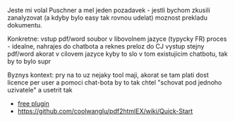 Jeste mi volal Puschner a mel jeden pozadavek - jestli bychom zkusili zanalyzovat (a kdyby bylo easy tak rovnou udelat) moznost prekladu dokumentu.

Konkretne:
vstup pdf/word soubor v libovolnem jazyce (typycky FR)
proces - idealne, nahrajes do chatbota a reknes preloz do CJ
vystup stejny pdf/word akorat v cilovem jazyce
kyby to slo v tom existujicim chatbotu, tak by to bylo supr

Byznys kontext:
pry na to uz nejaky tool maji, akorat se tam plati dost licence per user a pomoci chat-bota by to tak chtel "schovat pod jednoho uzivatele" a usetrit tak


- [free plugin](https://sider.ai/lp/pdf-translator?source=gg&p1=pdftranslator-2&p2=search&gad_source=1&gclid=Cj0KCQjw8MG1BhCoARIsAHxSiQnUQ9bnzG9UwdmlIBEOhWruyibYj4rI9mnRRECAumA7Y1jD8QIolg4aAh3iEALw_wcB)
- https://github.com/coolwanglu/pdf2htmlEX/wiki/Quick-Start

